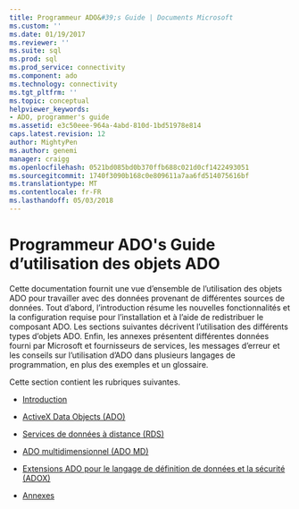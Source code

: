 ```yaml
---
title: Programmeur ADO&#39;s Guide | Documents Microsoft
ms.custom: ''
ms.date: 01/19/2017
ms.reviewer: ''
ms.suite: sql
ms.prod: sql
ms.prod_service: connectivity
ms.component: ado
ms.technology: connectivity
ms.tgt_pltfrm: ''
ms.topic: conceptual
helpviewer_keywords:
- ADO, programmer's guide
ms.assetid: e3c50eee-964a-4abd-810d-1bd51978e814
caps.latest.revision: 12
author: MightyPen
ms.author: genemi
manager: craigg
ms.openlocfilehash: 0521bd085bd0b370ffb688c021d0cf1422493051
ms.sourcegitcommit: 1740f3090b168c0e809611a7aa6fd514075616bf
ms.translationtype: MT
ms.contentlocale: fr-FR
ms.lasthandoff: 05/03/2018
---
```

# <a name="ado-programmer39s-guide-for-using-ado-objects"></a>Programmeur ADO&#39;s Guide d’utilisation des objets ADO
Cette documentation fournit une vue d’ensemble de l’utilisation des objets ADO pour travailler avec des données provenant de différentes sources de données. Tout d’abord, l’introduction résume les nouvelles fonctionnalités et la configuration requise pour l’installation et à l’aide de redistribuer le composant ADO. Les sections suivantes décrivent l’utilisation des différents types d’objets ADO. Enfin, les annexes présentent différentes données fourni par Microsoft et fournisseurs de services, les messages d’erreur et les conseils sur l’utilisation d’ADO dans plusieurs langages de programmation, en plus des exemples et un glossaire.

 Cette section contient les rubriques suivantes.

-   [Introduction](../../ado/guide/ado-introduction.md)

-   [ActiveX Data Objects (ADO)](../../ado/guide/data/activex-data-objects-ado.md)

-   [Services de données à distance (RDS)](../../ado/guide/remote-data-service/remote-data-service-rds.md)

-   [ADO multidimensionnel (ADO MD)](../../ado/guide/multidimensional/ado-multidimensional-ado-md.md)

-   [Extensions ADO pour le langage de définition de données et la sécurité (ADOX)](../../ado/guide/extensions/ado-extensions-for-data-definition-language-and-security-adox.md)

-   [Annexes](../../ado/guide/appendixes/ado-appendixes.md)
